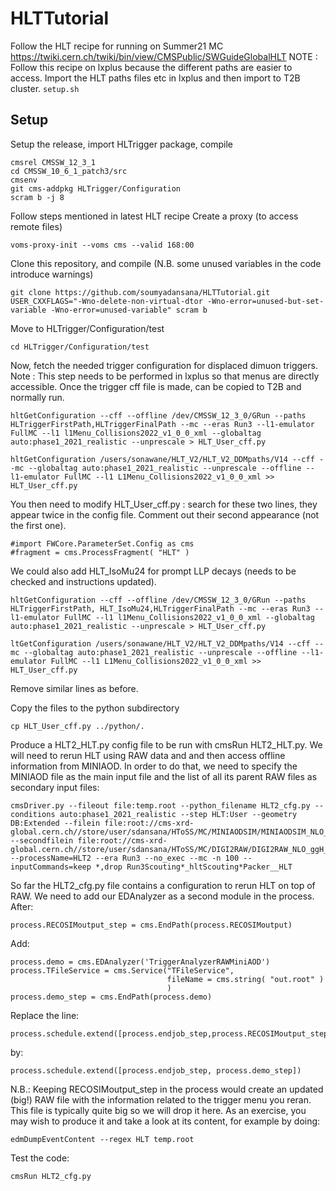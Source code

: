 # HLTTutorial
Follow the HLT recipe for running on Summer21 MC https://twiki.cern.ch/twiki/bin/view/CMSPublic/SWGuideGlobalHLT
NOTE : Follow this recipe on lxplus because the different paths are easier to access. Import the HLT paths files etc in lxplus and then import to T2B cluster. ```setup.sh```
## Setup
Setup the release, import HLTrigger package, compile
```
cmsrel CMSSW_12_3_1
cd CMSSW_10_6_1_patch3/src
cmsenv
git cms-addpkg HLTrigger/Configuration
scram b -j 8
```
Follow steps mentioned in latest HLT recipe
Create a proxy (to access remote files) 

```
voms-proxy-init --voms cms --valid 168:00 
```

Clone this repository, and compile (N.B. some unused variables in the code introduce warnings)

```
git clone https://github.com/soumyadansana/HLTTutorial.git
USER_CXXFLAGS="-Wno-delete-non-virtual-dtor -Wno-error=unused-but-set-variable -Wno-error=unused-variable" scram b
```
Move to HLTrigger/Configuration/test

```
cd HLTrigger/Configuration/test
```

Now, fetch the needed trigger configuration for displaced dimuon triggers.
Note : This step needs to be performed in lxplus so that menus are directly accessible. Once the trigger cff file is made, can be copied to T2B and normally run.

```
hltGetConfiguration --cff --offline /dev/CMSSW_12_3_0/GRun --paths HLTriggerFirstPath,HLTriggerFinalPath --mc --eras Run3 --l1-emulator FullMC --l1 l1Menu_Collisions2022_v1_0_0_xml --globaltag auto:phase1_2021_realistic --unprescale > HLT_User_cff.py

hltGetConfiguration /users/sonawane/HLT_V2/HLT_V2_DDMpaths/V14 --cff --mc --globaltag auto:phase1_2021_realistic --unprescale --offline --l1-emulator FullMC --l1 L1Menu_Collisions2022_v1_0_0_xml >> HLT_User_cff.py
 ```
 You then need to modify HLT_User_cff.py : search for these two lines, they appear twice in the config file. Comment out their second appearance (not the first one). 
 ```
#import FWCore.ParameterSet.Config as cms                                                                                                                                                                   
#fragment = cms.ProcessFragment( "HLT" )
 ```
 
 We could also add HLT_IsoMu24 for prompt LLP decays (needs to be checked and instructions updated). 
```
hltGetConfiguration --cff --offline /dev/CMSSW_12_3_0/GRun --paths HLTriggerFirstPath, HLT_IsoMu24,HLTriggerFinalPath --mc --eras Run3 --l1-emulator FullMC --l1 l1Menu_Collisions2022_v1_0_0_xml --globaltag auto:phase1_2021_realistic --unprescale > HLT_User_cff.py

ltGetConfiguration /users/sonawane/HLT_V2/HLT_V2_DDMpaths/V14 --cff --mc --globaltag auto:phase1_2021_realistic --unprescale --offline --l1-emulator FullMC --l1 L1Menu_Collisions2022_v1_0_0_xml >> HLT_User_cff.py
```
Remove similar lines as before.
  
Copy the files to the python subdirectory
```
cp HLT_User_cff.py ../python/.
```

Produce a HLT2_HLT.py config file to be run with cmsRun HLT2_HLT.py. We will need to rerun HLT using RAW data and and then access offline information from MINIAOD. In order to do that, we need to specify the MINIAOD file as the main input file and the list of all its parent RAW files as secondary input files: 
```
cmsDriver.py --fileout file:temp.root --python_filename HLT2_cfg.py --conditions auto:phase1_2021_realistic --step HLT:User --geometry DB:Extended --filein file:root://cms-xrd-global.cern.ch//store/user/sdansana/HToSS/MC/MINIAODSIM/MINIAODSIM_NLO_ggH_HToSS_SmuonHadronFiltered_MH125_MS2_ctauS100_2021_220324/step4_3.root --secondfilein file:root://cms-xrd-global.cern.ch//store/user/sdansana/HToSS/MC/DIGI2RAW/DIGI2RAW_NLO_ggH_HToSS_SmuonHadronFiltered_MH125_MS2_ctauS100_2021_220322/step2_3.root --processName=HLT2 --era Run3 --no_exec --mc -n 100 --inputCommands=keep *,drop Run3Scouting*_hltScouting*Packer__HLT
```

So far the HLT2_cfg.py file contains a configuration to rerun HLT on top of RAW. 
We need to add our EDAnalyzer as a second module in the process. After: 
```
process.RECOSIMoutput_step = cms.EndPath(process.RECOSIMoutput)
```
Add: 
```
process.demo = cms.EDAnalyzer('TriggerAnalyzerRAWMiniAOD')
process.TFileService = cms.Service("TFileService",
                                   fileName = cms.string( "out.root" )
                                   )
process.demo_step = cms.EndPath(process.demo)
```
Replace the line:
```
process.schedule.extend([process.endjob_step,process.RECOSIMoutput_step])
```
by:
```
process.schedule.extend([process.endjob_step, process.demo_step])
```
N.B.: Keeping RECOSIMoutput_step in the process would create an updated (big!) RAW file 
with the information related to the trigger menu you reran. 
This file is typically quite big so we will drop it here. As an exercise, you may wish to produce 
it and take a look at its content, for example by doing: 
```
edmDumpEventContent --regex HLT temp.root
```
Test the code: 
```
cmsRun HLT2_cfg.py 
```
